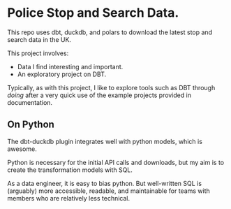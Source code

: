 # Police Stop and Search Data.
This repo uses dbt, duckdb, and polars to download the latest stop and search data in the UK.

This project involves:
- Data I find interesting and important.
- An exploratory project on DBT.

Typically, as with this project, I like to explore tools such as DBT through *doing* after a very quick use of the example projects provided in documentation.


## On Python

The dbt-duckdb plugin integrates well with python models, which is awesome.

Python is necessary for the initial API calls and downloads, but my aim is to create the transformation models with SQL. 

As a data engineer, it is easy to bias python. But well-written SQL is (arguably) more accessible, readable, and maintainable for teams with members who are relatively less technical.